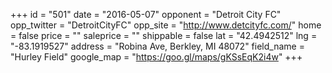 +++
id = "501"
date = "2016-05-07"
opponent = "Detroit City FC"
opp_twitter = "DetroitCityFC"
opp_site = "http://www.detcityfc.com/"
home = false
price = ""
saleprice = ""
shippable = false
lat = "42.4942512"
lng = "-83.1919527"
address = "Robina Ave, Berkley, MI 48072"
field_name = "Hurley Field"
google_map = "https://goo.gl/maps/gKSsEqK2i4w"
+++
